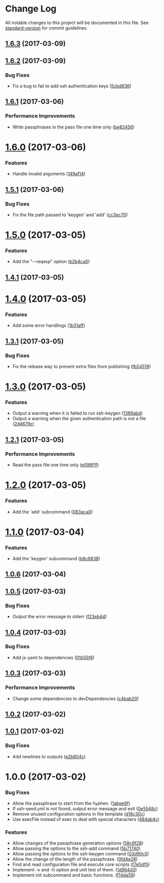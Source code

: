 # Change Log

All notable changes to this project will be documented in this file. See [standard-version](https://github.com/conventional-changelog/standard-version) for commit guidelines.

<a name="1.6.3"></a>
## [1.6.3](https://github.com/suzuki-shunsuke/ssh-seed/compare/v1.6.2...v1.6.3) (2017-03-09)



<a name="1.6.2"></a>
## [1.6.2](https://github.com/suzuki-shunsuke/ssh-seed/compare/v1.6.1...v1.6.2) (2017-03-09)


### Bug Fixes

* Fix a bug to fail to add ssh authentication keys ([5cbd936](https://github.com/suzuki-shunsuke/ssh-seed/commit/5cbd936))



<a name="1.6.1"></a>
## [1.6.1](https://github.com/suzuki-shunsuke/ssh-seed/compare/v1.6.0...v1.6.1) (2017-03-06)


### Performance Improvements

* Write passphrases in the pass file one time only ([be82456](https://github.com/suzuki-shunsuke/ssh-seed/commit/be82456))



<a name="1.6.0"></a>
# [1.6.0](https://github.com/suzuki-shunsuke/ssh-seed/compare/v1.5.1...v1.6.0) (2017-03-06)


### Features

* Handle invalid arguments ([149af14](https://github.com/suzuki-shunsuke/ssh-seed/commit/149af14))



<a name="1.5.1"></a>
## [1.5.1](https://github.com/suzuki-shunsuke/ssh-seed/compare/v1.5.0...v1.5.1) (2017-03-06)


### Bug Fixes

* Fix the file path passed to 'keygen' and 'add' ([cc3ec70](https://github.com/suzuki-shunsuke/ssh-seed/commit/cc3ec70))



<a name="1.5.0"></a>
# [1.5.0](https://github.com/suzuki-shunsuke/ssh-seed/compare/v1.4.1...v1.5.0) (2017-03-05)


### Features

* Add the "--reqexp" option ([b2b4ca0](https://github.com/suzuki-shunsuke/ssh-seed/commit/b2b4ca0))



<a name="1.4.1"></a>
## [1.4.1](https://github.com/suzuki-shunsuke/ssh-seed/compare/v1.4.0...v1.4.1) (2017-03-05)



<a name="1.4.0"></a>
# [1.4.0](https://github.com/suzuki-shunsuke/ssh-seed/compare/v1.3.1...v1.4.0) (2017-03-05)


### Features

* Add some error handlings ([1b31aff](https://github.com/suzuki-shunsuke/ssh-seed/commit/1b31aff))



<a name="1.3.1"></a>
## [1.3.1](https://github.com/suzuki-shunsuke/ssh-seed/compare/v1.3.0...v1.3.1) (2017-03-05)


### Bug Fixes

* Fix the release way to prevent extra files from publishing ([fb54519](https://github.com/suzuki-shunsuke/ssh-seed/commit/fb54519))



<a name="1.3.0"></a>
# [1.3.0](https://github.com/suzuki-shunsuke/ssh-seed/compare/v1.2.1...v1.3.0) (2017-03-05)


### Features

* Output a warning when it is failed to run ssh-keygen ([1389abd](https://github.com/suzuki-shunsuke/ssh-seed/commit/1389abd))
* Output a warning when the given authentication path is not a file ([2d4679c](https://github.com/suzuki-shunsuke/ssh-seed/commit/2d4679c))



<a name="1.2.1"></a>
## [1.2.1](https://github.com/suzuki-shunsuke/ssh-seed/compare/v1.2.0...v1.2.1) (2017-03-05)


### Performance Improvements

* Read the pass file one time only ([e098f1f](https://github.com/suzuki-shunsuke/ssh-seed/commit/e098f1f))



<a name="1.2.0"></a>
# [1.2.0](https://github.com/suzuki-shunsuke/ssh-seed/compare/v1.1.0...v1.2.0) (2017-03-05)


### Features

* Add the 'add' subcommand ([083aca0](https://github.com/suzuki-shunsuke/ssh-seed/commit/083aca0))



<a name="1.1.0"></a>
# [1.1.0](https://github.com/suzuki-shunsuke/ssh-seed/compare/v1.0.6...v1.1.0) (2017-03-04)


### Features

* Add the 'keygen' subcommand ([b8c6838](https://github.com/suzuki-shunsuke/ssh-seed/commit/b8c6838))



<a name="1.0.6"></a>
## [1.0.6](https://github.com/suzuki-shunsuke/ssh-seed/compare/v1.0.5...v1.0.6) (2017-03-04)



<a name="1.0.5"></a>
## [1.0.5](https://github.com/suzuki-shunsuke/ssh-seed/compare/v1.0.4...v1.0.5) (2017-03-03)


### Bug Fixes

* Output the error message to stderr ([f23eb44](https://github.com/suzuki-shunsuke/ssh-seed/commit/f23eb44))



<a name="1.0.4"></a>
## [1.0.4](https://github.com/suzuki-shunsuke/ssh-seed/compare/v1.0.3...v1.0.4) (2017-03-03)


### Bug Fixes

* Add js-yaml to dependencies ([01b55f6](https://github.com/suzuki-shunsuke/ssh-seed/commit/01b55f6))



<a name="1.0.3"></a>
## [1.0.3](https://github.com/suzuki-shunsuke/ssh-seed/compare/v1.0.2...v1.0.3) (2017-03-03)


### Performance Improvements

* Change some dependencies to devDependencies ([c4bab20](https://github.com/suzuki-shunsuke/ssh-seed/commit/c4bab20))



<a name="1.0.2"></a>
## [1.0.2](https://github.com/suzuki-shunsuke/ssh-seed/compare/v1.0.1...v1.0.2) (2017-03-02)



<a name="1.0.1"></a>
## [1.0.1](https://github.com/suzuki-shunsuke/ssh-seed/compare/v1.0.0...v1.0.1) (2017-03-02)


### Bug Fixes

* Add newlines to outputs ([e2b804c](https://github.com/suzuki-shunsuke/ssh-seed/commit/e2b804c))



<a name="1.0.0"></a>
# 1.0.0 (2017-03-02)


### Bug Fixes

* Allow the passphrase to start from the hyphen. ([1abee9f](https://github.com/suzuki-shunsuke/ssh-seed/commit/1abee9f))
* If ssh-seed.yml is not found, output error message and exit ([0e5548c](https://github.com/suzuki-shunsuke/ssh-seed/commit/0e5548c))
* Remove unused configuration options in the template ([d18c30c](https://github.com/suzuki-shunsuke/ssh-seed/commit/d18c30c))
* Use execFile instead of exec to deal with special characters ([484ab4c](https://github.com/suzuki-shunsuke/ssh-seed/commit/484ab4c))


### Features

* Allow changes of the passphrase generation options ([58c6f28](https://github.com/suzuki-shunsuke/ssh-seed/commit/58c6f28))
* Allow passing the options to the ssh-add command ([5b71740](https://github.com/suzuki-shunsuke/ssh-seed/commit/5b71740))
* Allow passing the options to the ssh-keygen command ([03d90c5](https://github.com/suzuki-shunsuke/ssh-seed/commit/03d90c5))
* Allow the change of the length of the passphrase. ([0fd4e28](https://github.com/suzuki-shunsuke/ssh-seed/commit/0fd4e28))
* Find and read configuraiton file and execute core scripts ([f7e5df5](https://github.com/suzuki-shunsuke/ssh-seed/commit/f7e5df5))
* Implement -v and -h option and unit test of them. ([1d964d3](https://github.com/suzuki-shunsuke/ssh-seed/commit/1d964d3))
* Implement init subcommand and basic functions. ([f14da59](https://github.com/suzuki-shunsuke/ssh-seed/commit/f14da59))
